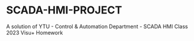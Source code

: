 # SCADA-HMI-PROJECT
A solution of YTU - Control &amp; Automation Department - SCADA HMI Class 2023 Visu+ Homework
